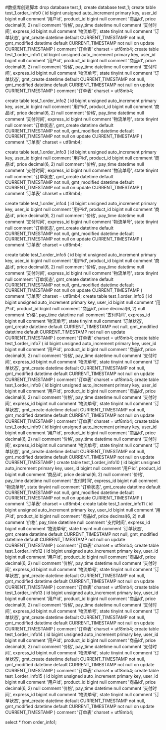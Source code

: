 #数据库创建脚本
drop database test_1;
create database test_1;
create table test_1.order_info0
(
id           bigint unsigned auto_increment
primary key,
user_id      bigint                             null comment '用户id',
product_id   bigint                             null comment '商品id',
price        decimal(6, 2)                      null comment '价格',
pay_time     datetime                           null comment '支付时间',
express_id   bigint                             null comment '物流单号',
state        tinyint                            null comment '订单状态',
gmt_create   datetime default CURRENT_TIMESTAMP not null,
gmt_modified datetime default CURRENT_TIMESTAMP not null on update CURRENT_TIMESTAMP
)
comment '订单表' charset = utf8mb4;
create table test_1.order_info1
(
id           bigint unsigned auto_increment
primary key,
user_id      bigint                             null comment '用户id',
product_id   bigint                             null comment '商品id',
price        decimal(6, 2)                      null comment '价格',
pay_time     datetime                           null comment '支付时间',
express_id   bigint                             null comment '物流单号',
state        tinyint                            null comment '订单状态',
gmt_create   datetime default CURRENT_TIMESTAMP not null,
gmt_modified datetime default CURRENT_TIMESTAMP not null on update CURRENT_TIMESTAMP
)
comment '订单表' charset = utf8mb4;

create table test_1.order_info2
(
id           bigint unsigned auto_increment
primary key,
user_id      bigint                             null comment '用户id',
product_id   bigint                             null comment '商品id',
price        decimal(6, 2)                      null comment '价格',
pay_time     datetime                           null comment '支付时间',
express_id   bigint                             null comment '物流单号',
state        tinyint                            null comment '订单状态',
gmt_create   datetime default CURRENT_TIMESTAMP not null,
gmt_modified datetime default CURRENT_TIMESTAMP not null on update CURRENT_TIMESTAMP
)
comment '订单表' charset = utf8mb4;

create table test_1.order_info3
(
id           bigint unsigned auto_increment
primary key,
user_id      bigint                             null comment '用户id',
product_id   bigint                             null comment '商品id',
price        decimal(6, 2)                      null comment '价格',
pay_time     datetime                           null comment '支付时间',
express_id   bigint                             null comment '物流单号',
state        tinyint                            null comment '订单状态',
gmt_create   datetime default CURRENT_TIMESTAMP not null,
gmt_modified datetime default CURRENT_TIMESTAMP not null on update CURRENT_TIMESTAMP
)
comment '订单表' charset = utf8mb4;

create table test_1.order_info4
(
id           bigint unsigned auto_increment
primary key,
user_id      bigint                             null comment '用户id',
product_id   bigint                             null comment '商品id',
price        decimal(6, 2)                      null comment '价格',
pay_time     datetime                           null comment '支付时间',
express_id   bigint                             null comment '物流单号',
state        tinyint                            null comment '订单状态',
gmt_create   datetime default CURRENT_TIMESTAMP not null,
gmt_modified datetime default CURRENT_TIMESTAMP not null on update CURRENT_TIMESTAMP
)
comment '订单表' charset = utf8mb4;

create table test_1.order_info5
(
id           bigint unsigned auto_increment
primary key,
user_id      bigint                             null comment '用户id',
product_id   bigint                             null comment '商品id',
price        decimal(6, 2)                      null comment '价格',
pay_time     datetime                           null comment '支付时间',
express_id   bigint                             null comment '物流单号',
state        tinyint                            null comment '订单状态',
gmt_create   datetime default CURRENT_TIMESTAMP not null,
gmt_modified datetime default CURRENT_TIMESTAMP not null on update CURRENT_TIMESTAMP
)
comment '订单表' charset = utf8mb4;
create table test_1.order_info6
(
id           bigint unsigned auto_increment
primary key,
user_id      bigint                             null comment '用户id',
product_id   bigint                             null comment '商品id',
price        decimal(6, 2)                      null comment '价格',
pay_time     datetime                           null comment '支付时间',
express_id   bigint                             null comment '物流单号',
state        tinyint                            null comment '订单状态',
gmt_create   datetime default CURRENT_TIMESTAMP not null,
gmt_modified datetime default CURRENT_TIMESTAMP not null on update CURRENT_TIMESTAMP
)
comment '订单表' charset = utf8mb4;
create table test_1.order_info7
(
id           bigint unsigned auto_increment
primary key,
user_id      bigint                             null comment '用户id',
product_id   bigint                             null comment '商品id',
price        decimal(6, 2)                      null comment '价格',
pay_time     datetime                           null comment '支付时间',
express_id   bigint                             null comment '物流单号',
state        tinyint                            null comment '订单状态',
gmt_create   datetime default CURRENT_TIMESTAMP not null,
gmt_modified datetime default CURRENT_TIMESTAMP not null on update CURRENT_TIMESTAMP
)
comment '订单表' charset = utf8mb4;
create table test_1.order_info8
(
id           bigint unsigned auto_increment
primary key,
user_id      bigint                             null comment '用户id',
product_id   bigint                             null comment '商品id',
price        decimal(6, 2)                      null comment '价格',
pay_time     datetime                           null comment '支付时间',
express_id   bigint                             null comment '物流单号',
state        tinyint                            null comment '订单状态',
gmt_create   datetime default CURRENT_TIMESTAMP not null,
gmt_modified datetime default CURRENT_TIMESTAMP not null on update CURRENT_TIMESTAMP
)
comment '订单表' charset = utf8mb4;
create table test_1.order_info9
(
id           bigint unsigned auto_increment
primary key,
user_id      bigint                             null comment '用户id',
product_id   bigint                             null comment '商品id',
price        decimal(6, 2)                      null comment '价格',
pay_time     datetime                           null comment '支付时间',
express_id   bigint                             null comment '物流单号',
state        tinyint                            null comment '订单状态',
gmt_create   datetime default CURRENT_TIMESTAMP not null,
gmt_modified datetime default CURRENT_TIMESTAMP not null on update CURRENT_TIMESTAMP
)
create table test_1.order_info10
(
id           bigint unsigned auto_increment
primary key,
user_id      bigint                             null comment '用户id',
product_id   bigint                             null comment '商品id',
price        decimal(6, 2)                      null comment '价格',
pay_time     datetime                           null comment '支付时间',
express_id   bigint                             null comment '物流单号',
state        tinyint                            null comment '订单状态',
gmt_create   datetime default CURRENT_TIMESTAMP not null,
gmt_modified datetime default CURRENT_TIMESTAMP not null on update CURRENT_TIMESTAMP
)
comment '订单表' charset = utf8mb4;
create table test_1.order_info11
(
id           bigint unsigned auto_increment
primary key,
user_id      bigint                             null comment '用户id',
product_id   bigint                             null comment '商品id',
price        decimal(6, 2)                      null comment '价格',
pay_time     datetime                           null comment '支付时间',
express_id   bigint                             null comment '物流单号',
state        tinyint                            null comment '订单状态',
gmt_create   datetime default CURRENT_TIMESTAMP not null,
gmt_modified datetime default CURRENT_TIMESTAMP not null on update CURRENT_TIMESTAMP
)
comment '订单表' charset = utf8mb4;
create table test_1.order_info12
(
id           bigint unsigned auto_increment
primary key,
user_id      bigint                             null comment '用户id',
product_id   bigint                             null comment '商品id',
price        decimal(6, 2)                      null comment '价格',
pay_time     datetime                           null comment '支付时间',
express_id   bigint                             null comment '物流单号',
state        tinyint                            null comment '订单状态',
gmt_create   datetime default CURRENT_TIMESTAMP not null,
gmt_modified datetime default CURRENT_TIMESTAMP not null on update CURRENT_TIMESTAMP
)
comment '订单表' charset = utf8mb4;
create table test_1.order_info13
(
id           bigint unsigned auto_increment
primary key,
user_id      bigint                             null comment '用户id',
product_id   bigint                             null comment '商品id',
price        decimal(6, 2)                      null comment '价格',
pay_time     datetime                           null comment '支付时间',
express_id   bigint                             null comment '物流单号',
state        tinyint                            null comment '订单状态',
gmt_create   datetime default CURRENT_TIMESTAMP not null,
gmt_modified datetime default CURRENT_TIMESTAMP not null on update CURRENT_TIMESTAMP
)
comment '订单表' charset = utf8mb4;
create table test_1.order_info14
(
id           bigint unsigned auto_increment
primary key,
user_id      bigint                             null comment '用户id',
product_id   bigint                             null comment '商品id',
price        decimal(6, 2)                      null comment '价格',
pay_time     datetime                           null comment '支付时间',
express_id   bigint                             null comment '物流单号',
state        tinyint                            null comment '订单状态',
gmt_create   datetime default CURRENT_TIMESTAMP not null,
gmt_modified datetime default CURRENT_TIMESTAMP not null on update CURRENT_TIMESTAMP
)
comment '订单表' charset = utf8mb4;
create table test_1.order_info15
(
id           bigint unsigned auto_increment
primary key,
user_id      bigint                             null comment '用户id',
product_id   bigint                             null comment '商品id',
price        decimal(6, 2)                      null comment '价格',
pay_time     datetime                           null comment '支付时间',
express_id   bigint                             null comment '物流单号',
state        tinyint                            null comment '订单状态',
gmt_create   datetime default CURRENT_TIMESTAMP not null,
gmt_modified datetime default CURRENT_TIMESTAMP not null on update CURRENT_TIMESTAMP
)
comment '订单表' charset = utf8mb4;

select * from order_info1;